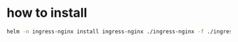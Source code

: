 










# how to install
```bash
helm -n ingress-nginx install ingress-nginx ./ingress-nginx -f ./ingress-nginx/values.yaml --create-namespace
```
